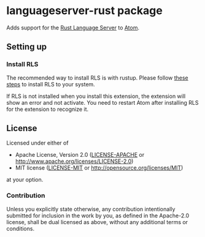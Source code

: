 # languageserver-rust package

Adds support for the [Rust Language Server][1] to [Atom][2].

[1]: https://github.com/rust-lang-nursery/rls
[2]: https://atom.io

## Setting up

### Install RLS

The recommended way to install RLS is with rustup. Please follow
[these steps](https://github.com/rust-lang-nursery/rls#setup) to install RLS to
your system.

If RLS is not installed when you install this extension, the extension will show
an error and not activate. You need to restart Atom after installing RLS for the
extension to recognize it.

## License

Licensed under either of

*   Apache License, Version 2.0 ([LICENSE-APACHE](LICENSE-APACHE) or
    <http://www.apache.org/licenses/LICENSE-2.0>)
*   MIT license ([LICENSE-MIT](LICENSE-MIT) or
    <http://opensource.org/licenses/MIT>)

at your option.

### Contribution

Unless you explicitly state otherwise, any contribution intentionally submitted
for inclusion in the work by you, as defined in the Apache-2.0 license, shall be
dual licensed as above, without any additional terms or conditions.
